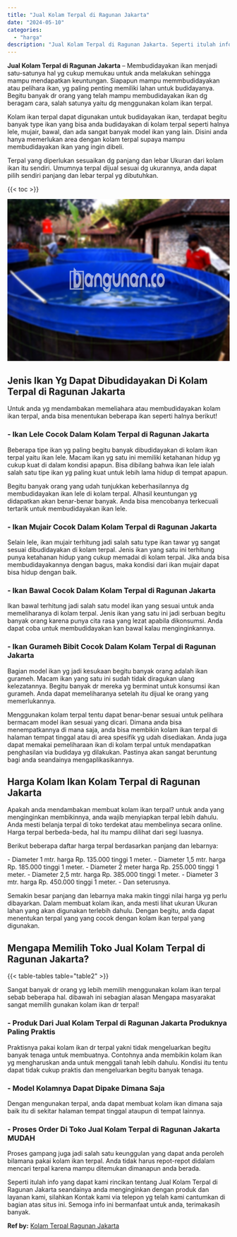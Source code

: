 ```yaml
---
title: "Jual Kolam Terpal di Ragunan Jakarta"
date: "2024-05-10"
categories: 
  - "harga"
description: "Jual Kolam Terpal di Ragunan Jakarta. Seperti itulah info yang dapat kami rincikan tentang Jual Kolam Terpal di Ragunan Jakarta seandainya anda menginginkan..."
---
```


**Jual Kolam Terpal di Ragunan Jakarta** – Membudidayakan ikan menjadi satu-satunya hal yg cukup memukau untuk anda melakukan sehingga mampu mendapatkan keuntungan. Siapapun mampu memmbudidayakan atau pelihara ikan, yg paling penting memiliki lahan untuk budidayanya. Begitu banyak dr orang yang telah mampu membudidayakan ikan dg beragam cara, salah satunya yaitu dg menggunakan kolam ikan terpal.

Kolam ikan terpal dapat digunakan untuk budidayakan ikan, terdapat begitu banyak type ikan yang bisa anda budidayakan di kolam terpal seperti halnya lele, mujair, bawal, dan ada sangat banyak model ikan yang lain. Disini anda hanya memerlukan area dengan kolam terpal supaya mampu membudidayakan ikan yang ingin dibeli.

Terpal yang diperlukan sesuaikan dg panjang dan lebar Ukuran dari kolam ikan itu sendiri. Umumnya terpal dijual sesuai dg ukurannya, anda dapat pilih sendiri panjang dan lebar terpal yg dibutuhkan.

{{< toc >}}

![Jual Kolam Terpal di Ragunan Jakarta](/images/jual-kolam-terpal-38.png)

## Jenis Ikan Yg Dapat Dibudidayakan Di Kolam Terpal di Ragunan Jakarta

Untuk anda yg mendambakan memeliahara atau membudidayakan kolam ikan terpal, anda bisa menentukan beberapa ikan seperti halnya berikut!

### \- Ikan Lele Cocok Dalam Kolam Terpal di Ragunan Jakarta

Beberapa tipe ikan yg paling begitu banyak dibudidayakan di kolam ikan terpal yaitu ikan lele. Macam ikan yg satu ini memiliki ketahanan hidup yg cukup kuat di dalam kondisi apapun. Bisa dibilang bahwa ikan lele ialah salah satu tipe ikan yg paling kuat untuk lebih lama hidup di tempat apapun.

Begitu banyak orang yang udah tunjukkan keberhasilannya dg membudidayakan ikan lele di kolam terpal. Alhasil keuntungan yg didapatkan akan benar-benar banyak. Anda bisa mencobanya terkecuali tertarik untuk membudidayakan ikan lele.

### \- Ikan Mujair Cocok Dalam Kolam Terpal di Ragunan Jakarta

Selain lele, ikan mujair terhitung jadi salah satu type ikan tawar yg sangat sesuai dibudidayakan di kolam terpal. Jenis ikan yang satu ini terhitung punya ketahanan hidup yang cukup memadai di kolam terpal. Jika anda bisa membudidayakannya dengan bagus, maka kondisi dari ikan mujair dapat bisa hidup dengan baik.

### \- Ikan Bawal Cocok Dalam Kolam Terpal di Ragunan Jakarta

Ikan bawal terhitung jadi salah satu model ikan yang sesuai untuk anda memeliharanya di kolam terpal. Jenis ikan yang satu ini jadi serbuan begitu banyak orang karena punya cita rasa yang lezat apabila dikonsumsi. Anda dapat coba untuk membudidayakan kan bawal kalau menginginkannya.

### \- Ikan Gurameh Bibit Cocok Dalam Kolam Terpal di Ragunan Jakarta

Bagian model ikan yg jadi kesukaan begitu banyak orang adalah ikan gurameh. Macam ikan yang satu ini sudah tidak diragukan ulang kelezatannya. Begitu banyak dr mereka yg berminat untuk konsumsi ikan gurameh. Anda dapat memeliharanya setelah itu dijual ke orang yang memerlukannya.

Menggunakan kolam terpal tentu dapat benar-benar sesuai untuk pelihara bermacam model ikan sesuai yang dicari. Dimana anda bisa menempatkannya di mana saja, anda bisa membikin kolam ikan terpal di halaman tempat tinggal atau di area spesifik yg udah disediakan. Anda juga dapat memakai pemeliharaan ikan di kolam terpal untuk mendapatkan penghasilan via budidaya yg dilakukan. Pastinya akan sangat beruntung bagi anda seandainya mengaplikasikannya.

## Harga Kolam Ikan Kolam Terpal di Ragunan Jakarta

Apakah anda mendambakan membuat kolam ikan terpal? untuk anda yang menginginkan membikinnya, anda wajib menyiapkan terpal lebih dahulu. Anda mesti belanja terpal di toko terdekat atau membelinya secara online. Harga terpal berbeda-beda, hal itu mampu dilihat dari segi luasnya.

Berikut beberapa daftar harga terpal berdasarkan panjang dan lebarnya:

\- Diameter 1 mtr. harga Rp. 135.000 tinggi 1 meter. - Diameter 1,5 mtr. harga Rp. 185.000 tinggi 1 meter. - Diameter 2 meter harga Rp. 255.000 tinggi 1 meter. - Diameter 2,5 mtr. harga Rp. 385.000 tinggi 1 meter. - Diameter 3 mtr. harga Rp. 450.000 tinggi 1 meter. - Dan seterusnya.

Semakin besar panjang dan lebarnya maka makin tinggi nilai harga yg perlu dibayarkan. Dalam membuat kolam ikan, anda mesti lihat ukuran Ukuran lahan yang akan digunakan terlebih dahulu. Dengan begitu, anda dapat menentukan terpal yang yang cocok dengan kolam ikan terpal yang digunakan.

## Mengapa Memilih Toko Jual Kolam Terpal di Ragunan Jakarta?

{{< table-tables table="table2" >}}

Sangat banyak dr orang yg lebih memilih menggunakan kolam ikan terpal sebab beberapa hal. dibawah ini sebagian alasan Mengapa masyarakat sangat memilih gunakan kolam ikan dr terpal!

### \- Produk Dari Jual Kolam Terpal di Ragunan Jakarta Produknya Paling Praktis

Praktisnya pakai kolam ikan dr terpal yakni tidak mengeluarkan begitu banyak tenaga untuk membuatnya. Contohnya anda membikin kolam ikan yg mengharuskan anda untuk menggali tanah lebih dahulu. Kondisi itu tentu dapat tidak cukup praktis dan mengeluarkan begitu banyak tenaga.

### \- Model Kolamnya Dapat Dipake Dimana Saja

Dengan mengunakan terpal, anda dapat membuat kolam ikan dimana saja baik itu di sekitar halaman tempat tinggal ataupun di tempat lainnya.

### \- Proses Order Di Toko Jual Kolam Terpal di Ragunan Jakarta MUDAH

Proses gampang juga jadi salah satu keunggulan yang dapat anda peroleh bilamana pakai kolam ikan terpal. Anda tidak harus repot-repot didalam mencari terpal karena mampu ditemukan dimanapun anda berada.

Seperti itulah info yang dapat kami rincikan tentang Jual Kolam Terpal di Ragunan Jakarta seandainya anda menginginkan dengan produk dan layanan kami, silahkan Kontak kami via telepon yg telah kami cantumkan di bagian atas situs ini. Semoga info ini bermanfaat untuk anda, terimakasih banyak.

**Ref by:** [Kolam Terpal Ragunan Jakarta](https://id.wikipedia.org/wiki/Kolam)
